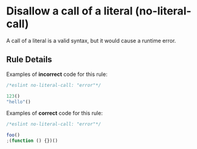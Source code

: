 # Disallow a call of a literal (no-literal-call)

A call of a literal is a valid syntax, but it would cause a runtime error.

## Rule Details

Examples of **incorrect** code for this rule:

```js
/*eslint no-literal-call: "error"*/

123()
"hello"()
```

Examples of **correct** code for this rule:

```js
/*eslint no-literal-call: "error"*/

foo()
;(function () {})()
```
